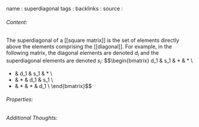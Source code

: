 name : superdiagonal
tags : 
backlinks : 
source : 

###### Content:
The superdiagonal of a [[square matrix]] is the set of elements directly above the elements comprising the [[diagonal]]. For example, in the following matrix, the diagonal elements are denoted $d_i$ and the superdiagonal elements are denoted $s_i$:
$$\begin{bmatrix} d_1 & s_1 & * & * \\
* & d_1 & s_1 & * \\
* & * & d_1 & s_1 \\
* & * & * & d_1 \\
\end{bmatrix}$$

###### Properties:


###### Additional Thoughts:
